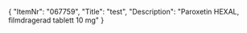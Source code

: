 {
  "ItemNr": "067759",
  "Title": "test",
  "Description": "Paroxetin HEXAL, filmdragerad tablett 10 mg"
}